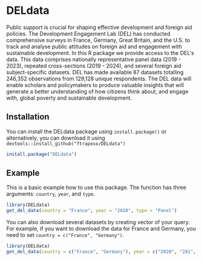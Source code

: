 # DELdata

Public support is crucial for shaping effective development and foreign aid policies. The Development Engagement Lab (DEL) has conducted comprehensive surveys in France, Germany, Great Britain, and the U.S. to track and analyse public attitudes on foreign aid and engagement with sustainable development. In this R package we provide access to the DEL's data. This  data comprises nationally representative panel data (2019 - 2023), repeated cross-sections (2019 - 2024), and several foreign aid subject-specific datasets. DEL has made available 87 datasets totalling 246,352 observations from 129,128 unique respondents. The DEL data will enable scholars and policymakers to produce valuable insights that will generate a better understanding of how citizens think about, and engage with, global poverty and sustainable development. 

## Installation

You can install the DELdata package using `install.package()` or alternatively, you can download it using `devtools::install_github("ftraposo/DELdata")`

```r
install.package("DELdata")
```

## Example

This is a basic example how to use this package. The function has three arguments: `country`, `year`, and `type`.

```r
library(DELdata)
get_del_data(country = "France", year = "2020", type = "Panel")
```

You can also download several datasets by creating vector of your query. For example, if you want to download the data for France and Germany, you need to set `country = c("France", "Germany")`. 

```r
library(DELdata)
get_del_data(country = c("France", "Germany"), year = c("2020", "201", type = "Tracker")
```
